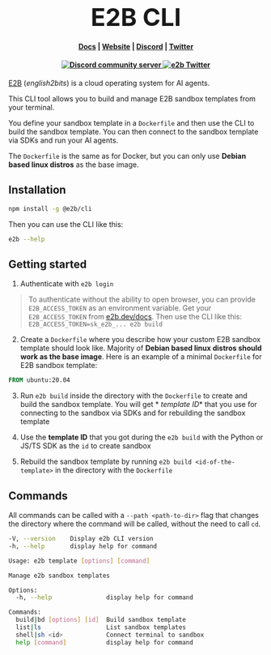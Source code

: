 <h1 align="center">
<span style="font-size:48px;"><b>E2B CLI</b></span>
</h1>

<h4 align="center">
  <a href="https://e2b.dev/docs">Docs</a> |
  <a href="https://e2b.dev">Website</a> |
  <a href="https://discord.gg/U7KEcGErtQ">Discord</a> |
  <a href="https://twitter.com/e2b_dev">Twitter</a>
</h4>

<h4 align="center">
  <a href="https://discord.gg/U7KEcGErtQ">
    <img src="https://img.shields.io/badge/chat-on%20Discord-blue" alt="Discord community server" />
  </a>
  <a href="https://twitter.com/e2b_dev">
    <img src="https://img.shields.io/twitter/follow/infisical?label=Follow" alt="e2b Twitter" />
  </a>
</h4>

[E2B](https://e2b.dev) (_english2bits_) is a cloud operating system for AI agents.

This CLI tool allows you to build and manage E2B sandbox templates from your terminal.

You define your sandbox template in a `Dockerfile` and then use the CLI to build the sandbox template. You can then
connect to the sandbox template via SDKs and run your AI agents.

The `Dockerfile` is the same as for Docker, but you can only use **Debian based linux distros** as the base image.

## Installation

```bash
npm install -g @e2b/cli
```

Then you can use the CLI like this:

```bash
e2b --help
```

## Getting started

1. Authenticate with `e2b login`

> To authenticate without the ability to open browser, you can provide `E2B_ACCESS_TOKEN` as an environment variable.
> Get your `E2B_ACCESS_TOKEN` from [e2b.dev/docs](https://e2b.dev/docs). Then use the CLI like
> this: `E2B_ACCESS_TOKEN=sk_e2b_... e2b build`

2. Create a `Dockerfile` where you describe how your custom E2B sandbox template should look like. Majority of **Debian
   based linux distros should work as the base image**. Here is an example of a minimal `Dockerfile` for E2B sandbox
   template:

```Dockerfile
FROM ubuntu:20.04
``` 

3. Run `e2b build` inside the directory with the `Dockerfile` to create and build the sandbox template. You will get *
   *template ID** that you use for connecting to the sandbox via SDKs and for rebuilding the sandbox template

5. Use the **template ID** that you got during the `e2b build` with the Python or JS/TS SDK as the `id` to create
   sandbox

6. Rebuild the sandbox template by running `e2b build <id-of-the-template>` in the directory with the `Dockerfile`

## Commands

All commands can be called with a `--path <path-to-dir>` flag that changes the directory where the command will be
called, without the need to call `cd`.

```sh
-V, --version    Display e2b CLI version
-h, --help       display help for command
```

```sh
Usage: e2b template [options] [command]

Manage e2b sandbox templates

Options:
  -h, --help               display help for command

Commands:
  build|bd [options] [id]  Build sandbox template
  list|ls                  List sandbox templates
  shell|sh <id>            Connect terminal to sandbox
  help [command]           display help for command
```
